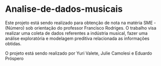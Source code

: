 # Analise-de-dados-musicais
Este projeto está sendo realizado para obtenção de nota na matéria SME - (Número) sob orientação do professor Francisco Rodriges. 
O trabalho visa realizar uma coleta de dados referentes a indústria musical, fazer uma análise exploratória e modelagem preditiva relacionada as informações obtidas.

O projeto está sendo realizado por Yuri Valete, Julie Camolesi e Eduardo Próspero
